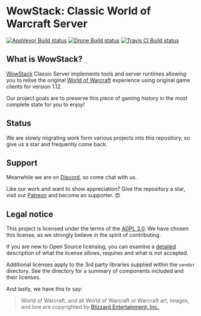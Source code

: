 # WowStack: Classic World of Warcraft Server

[![AppVeyor Build status][appveyor-image]][appveyor-url]
[![Drone Build status][drone-image]][drone-url]
[![Travis CI Build status][travis-image]][travis-url]

## What is WowStack?

[WowStack][wowstack] Classic Server implements tools and server runtimes
allowing you to relive the original [World of Warcraft][wow-1] experience using
original game clients for version 1.12.

Our project goals are to preserve this piece of gaming history in the most
complete state for you to enjoy!

## Status

We are slowly migrating work form various projects into this repository, so
give us a star and frequently come back.

## Support

Meanwhile we are on [Discord][discord], so come chat with us.

Like our work and want to show appreciation? Give the repository a star, visit
our [Patreon][patreon] and become an supporter. :heart_eyes:

## Legal notice

This project is licensed under the terms of the [AGPL 3.0](LICENSE.md). We have
chosen this license, as we strongly believe in the spirit of contributing.

If you are new to Open Source licensing, you can examine a [detailed][license]
description of what the license allows, requires and what is not accepted.

Additional licenses apply to the 3rd party libraries supplied within the `vendor`
directory. See the directory for a summary of components included and their
licenses.

And lastly, we have this to say:

> World of Warcraft, and all World of Warcraft or Warcraft art, images, and lore
> are copyrighted by [Blizzard Entertainment, Inc.][blizzard]

[appveyor-image]: https://ci.appveyor.com/api/projects/status/w3a2rxe8hcu548i8?svg=true
[appveyor-url]: https://ci.appveyor.com/project/wowstack/classic-server
[drone-image]: https://build01.kogitoapp.com/api/badges/wowstack/classic-server/status.svg
[drone-url]: https://build01.kogitoapp.com/wowstack/classic-server
[travis-image]: https://travis-ci.org/wowstack/classic-server.svg
[travis-url]: https://travis-ci.org/wowstack/classic-server

[wowstack]: https://wowstack.io/
[wow-1]: http://blizzard.com/games/wow/
[discord]: https://discord.gg/TttsRMp
[patreon]: https://www.patreon.com/bePatron?u=10897042
[license]: https://choosealicense.com/licenses/agpl-3.0/
[blizzard]: http://blizzard.com/
